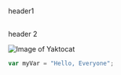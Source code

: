 # <header1>
header1
## <header2>
header 2

![Image of Yaktocat](https://octodex.github.com/images/yaktocat.png)

``` javascript
var myVar = "Hello, Everyone";
```
